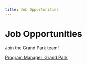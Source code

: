 ```yaml
---
title: Job Opportunities
---
```


Job Opportunities
=================

Join the Grand Park team!

[Program Manager, Grand Park](https://www.musiccenter.org/globalassets/documentspac/job-postings/program_manager__gp_jan2019.pdf)

